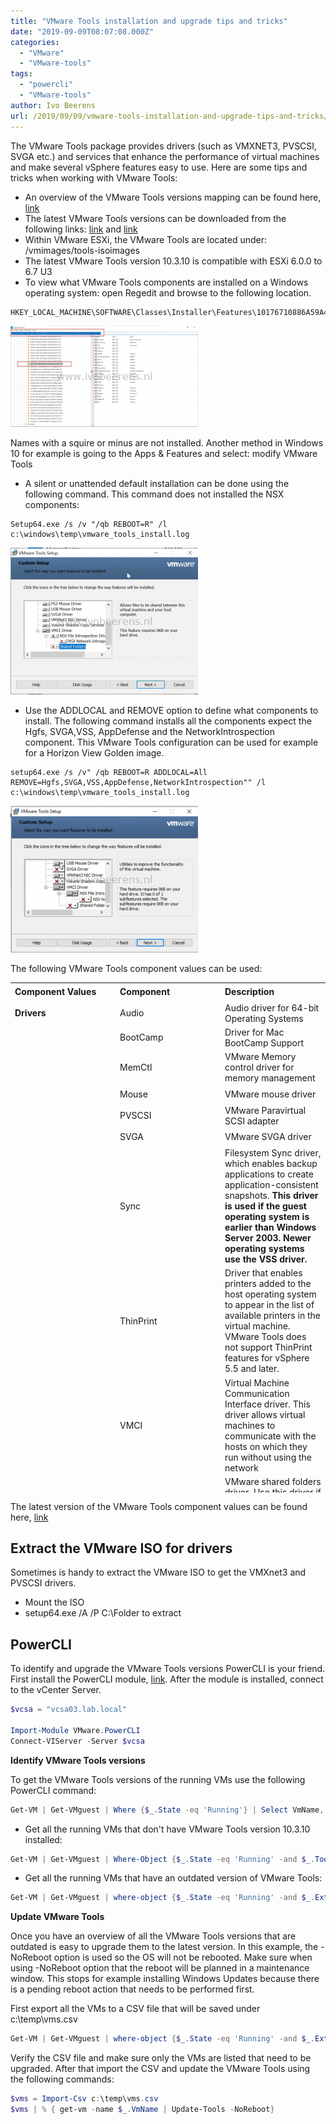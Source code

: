 ```yaml
---
title: "VMware Tools installation and upgrade tips and tricks"
date: "2019-09-09T08:07:08.000Z"
categories: 
  - "VMware"
  - "VMware-tools"
tags: 
  - "powercli"
  - "VMware-tools"
author: Ivo Beerens
url: /2019/09/09/vmware-tools-installation-and-upgrade-tips-and-tricks/
---
```


The VMware Tools package provides drivers (such as VMXNET3, PVSCSI, SVGA etc.) and services that enhance the performance of virtual machines and make several vSphere features easy to use. Here are some tips and tricks when working with VMware Tools:
- An overview of the VMware Tools versions mapping can be found here, [link](https://packages.VMware.com/tools/versions)
- The latest VMware Tools versions can be downloaded from the following links: [link](https://www.VMware.com/go/tools) and [link](https://packages.VMware.com/tools/esx/index.html)
- Within VMware ESXi, the VMware Tools are located under: /vmimages/tools-isoimages
- The latest VMware Tools version 10.3.10 is compatible with ESXi 6.0.0 to 6.7 U3
- To view what VMware Tools components are installed on a Windows operating system: open Regedit and browse to the following location.

```
HKEY_LOCAL_MACHINE\SOFTWARE\Classes\Installer\Features\10176710886A59A4C938D6DEE96B37D5
```

[![](images/Tools_3-300x162.png)](images/Tools_3.png)

Names with a squire or minus are not installed. Another method in Windows 10 for example is going to the Apps & Features and select: modify VMware Tools

- A silent or unattended default installation can be done using the following command. This command does not installed the NSX components:

```
Setup64.exe /s /v "/qb REBOOT=R" /l c:\windows\temp\vmware_tools_install.log
```

[![](images/Tools_1-300x235.png)](images/Tools_1.png)

- Use the ADDLOCAL and REMOVE option to define what components to install. The following command installs all the components expect the Hgfs, SVGA,VSS, AppDefense and the NetworkIntrospection component. This VMware Tools configuration can be used for example for a Horizon View Golden image.

```
setup64.exe /s /v" /qb REBOOT=R ADDLOCAL=All REMOVE=Hgfs,SVGA,VSS,AppDefense,NetworkIntrospection"" /l c:\windows\temp\vmware_tools_install.log
```

[![](images/Tools_2-300x235.png)](images/Tools_2.png)

The following VMware Tools component values can be used:

<table style="border-collapse: collapse; width: 100%; height: 816px;"><tbody><tr style="height: 24px;"><td style="width: 33.3333%; height: 24px;"><strong>Component Values</strong></td><td style="width: 33.3333%; height: 24px;"><strong>Component</strong></td><td style="width: 33.3333%; height: 24px;"><strong>Description</strong></td></tr><tr style="height: 24px;"><td style="width: 33.3333%; height: 24px;"><strong>Drivers</strong></td><td style="width: 33.3333%; height: 24px;">Audio</td><td style="width: 33.3333%; height: 24px;">Audio driver for 64-bit Operating Systems</td></tr><tr style="height: 24px;"><td style="width: 33.3333%; height: 24px;"></td><td style="width: 33.3333%; height: 24px;">BootCamp</td><td style="width: 33.3333%; height: 24px;">Driver for Mac BootCamp Support</td></tr><tr style="height: 48px;"><td style="width: 33.3333%; height: 48px;"></td><td style="width: 33.3333%; height: 48px;">MemCtl</td><td style="width: 33.3333%; height: 48px;">VMware Memory control driver for memory management</td></tr><tr style="height: 24px;"><td style="width: 33.3333%; height: 24px;"></td><td style="width: 33.3333%; height: 24px;">Mouse</td><td style="width: 33.3333%; height: 24px;">VMware mouse driver</td></tr><tr style="height: 24px;"><td style="width: 33.3333%; height: 24px;"></td><td style="width: 33.3333%; height: 24px;">PVSCSI</td><td style="width: 33.3333%; height: 24px;">VMware Paravirtual SCSI adapter</td></tr><tr style="height: 24px;"><td style="width: 33.3333%; height: 24px;"></td><td style="width: 33.3333%; height: 24px;">SVGA</td><td style="width: 33.3333%; height: 24px;">VMware SVGA driver</td></tr><tr style="height: 144px;"><td style="width: 33.3333%; height: 144px;"></td><td style="width: 33.3333%; height: 144px;">Sync</td><td style="width: 33.3333%; height: 144px;">Filesystem Sync driver, which enables backup applications to create application-consistent snapshots. <strong>This driver is used if the guest operating system is earlier than Windows Server 2003. Newer operating systems use the VSS driver.</strong></td></tr><tr style="height: 120px;"><td style="width: 33.3333%; height: 120px;"></td><td style="width: 33.3333%; height: 120px;">ThinPrint</td><td style="width: 33.3333%; height: 120px;">Driver that enables printers added to the host operating system to appear in the list of available printers in the virtual machine. VMware Tools does not support ThinPrint features for vSphere 5.5 and later.</td></tr><tr style="height: 96px;"><td style="width: 33.3333%; height: 96px;"></td><td style="width: 33.3333%; height: 96px;">VMCI</td><td style="width: 33.3333%; height: 96px;">Virtual Machine Communication Interface driver. This driver allows virtual machines to communicate with the hosts on which they run without using the network</td></tr><tr style="height: 120px;"><td style="width: 33.3333%; height: 120px;"></td><td style="width: 33.3333%; height: 120px;">Hgfs</td><td style="width: 33.3333%; height: 120px;">VMware shared folders driver. Use this driver if you plan to use this virtual machine with VMware Workstation, Player, or Fusion. Excluding this feature prevents you from sharing a folder between your virtual machine and the host system.</td></tr><tr style="height: 24px;"><td style="width: 33.3333%; height: 24px;"></td><td style="width: 33.3333%; height: 24px;">VMXNet</td><td style="width: 33.3333%; height: 24px;">VMware VMXnet networking driver.</td></tr><tr style="height: 24px;"><td style="width: 33.3333%; height: 24px;"></td><td style="width: 33.3333%; height: 24px;">VMXNet3</td><td style="width: 33.3333%; height: 24px;">Next-generation VMware VMXnet networking driver for virtual machines that use virtual hardware version 7 and higher (ESX(i) 4.x and higher)</td></tr><tr style="height: 24px;"><td style="width: 33.3333%; height: 24px;"></td><td style="width: 33.3333%; height: 24px;">FileIntrospection</td><td style="width: 33.3333%; height: 24px;">NSX File Introspection driver, vsepflt.sys.</td></tr><tr style="height: 24px;"><td style="width: 33.3333%; height: 24px;"></td><td style="width: 33.3333%; height: 24px;">NetworkIntrospection</td><td style="width: 33.3333%; height: 24px;">NSX Network Introspection driver, vnetflt.sys.</td></tr><tr style="height: 24px;"><td style="width: 33.3333%; height: 24px;"></td><td style="width: 33.3333%; height: 24px;">VSS</td><td style="width: 33.3333%; height: 24px;">Driver for creating automatic backups. This driver is used if the guest operating system is Windows Vista, Windows Server 2003, or other newer operating system. Linux and older Windows operating systems use the Filesystem Sync driver.</td></tr><tr><td style="width: 33.3333%;"></td><td style="width: 33.3333%;">AppDefense</td><td style="width: 33.3333%;">VMware AppDefense component. The AppDefense components consists of glxgi.sys kernel mode driver and gisvc.exe user mode service.</td></tr><tr style="height: 24px;"><td style="width: 33.3333%; height: 24px;"><strong>Toolbox</strong></td><td style="width: 33.3333%; height: 24px;">Perfmon</td><td style="width: 33.3333%; height: 24px;">Driver for WMI performance logging.</td></tr></tbody></table>

The latest version of the VMware Tools component values can be found here, [link](https://docs.VMware.com/en/VMware-Tools/index.html)

## Extract the VMware ISO for drivers

Sometimes is handy to extract the VMware ISO to get the VMXnet3 and PVSCSI drivers.

- Mount the ISO
- setup64.exe /A /P C:\\Folder to extract

## PowerCLI

To identify and upgrade the VMware Tools versions PowerCLI is your friend. First install the PowerCLI module, [link](https://www.ivobeerens.nl/2019/07/16/powercli-installation-updating-and-troubleshooting-tips/). After the module is installed, connect to the vCenter Server.

```powershell
$vcsa = "vcsa03.lab.local"
 
Import-Module VMware.PowerCLI
Connect-VIServer -Server $vcsa
```

**Identify VMware Tools versions**

To get the VMware Tools versions of the running VMs use the following PowerCLI command:

```powershell
Get-VM | Get-VMguest | Where {$_.State -eq 'Running'} | Select VmName, ToolsVersion
```

- Get all the running VMs that don't have VMware Tools version 10.3.10 installed:

```powershell
Get-VM | Get-VMguest | Where-Object {$_.State -eq 'Running' -and $_.ToolsVersion -notlike '10.3.10'} | Select VmName, ToolsVersion
```

- Get all the running VMs that have an outdated version of VMware Tools:

```powershell
Get-VM | Get-VMguest | where-object {$_.State -eq 'Running' -and $_.ExtensionData.ToolsversionStatus -eq 'GuestToolsNeedUpgrade'} | Select VmName
```

**Update VMware Tools**

Once you have an overview of all the VMware Tools versions that are outdated is easy to upgrade them to the latest version. In this example, the -NoReboot option is used so the OS will not be rebooted. Make sure when using -NoReboot option that the reboot will be planned in a maintenance window. This stops for example installing Windows Updates because there is a pending reboot action that needs to be performed first.

First export all the VMs to a CSV file that will be saved under c:\\temp\\vms.csv

```powershell
Get-VM | Get-VMguest | where-object {$_.State -eq 'Running' -and $_.ExtensionData.ToolsversionStatus -eq 'GuestToolsNeedUpgrade'} | Select VmName | export-csv c:\temp\vms.csv -NoTypeInformation
```

Verify the CSV file and make sure only the VMs are listed that need to be upgraded. After that import the CSV and update the VMware Tools using the following commands:

```powershell
$vms = Import-Csv c:\temp\vms.csv
$vms | % { get-vm -name $_.VmName | Update-Tools -NoReboot}
```